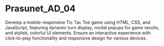 # Prasunet_AD_04
Develop a mobile-responsive Tic Tac Toe game using HTML, CSS, and JavaScript, featuring dynamic turn display, modal popups for game results, and stylish, colorful UI elements. Ensure an interactive experience with click-to-play functionality and responsive design for various devices.
